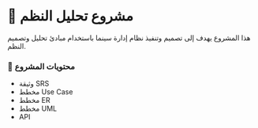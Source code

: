 # 📝 مشروع تحليل النظم

هذا المشروع يهدف إلى تصميم وتنفيذ نظام إدارة سينما باستخدام مبادئ تحليل وتصميم النظم.
### 📁 محتويات المشروع
- وثيقة SRS
- مخطط Use Case
- مخطط ER
- مخطط UML
- API
